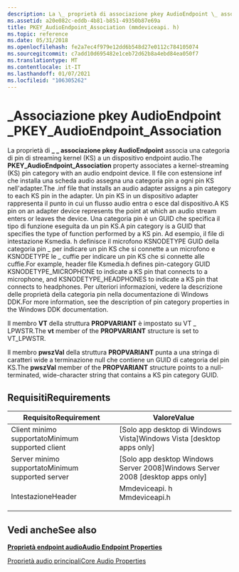 ```yaml
---
description: La \_ proprietà di associazione pkey AudioEndpoint \_ associa una categoria di pin di streaming kernel (KS) a un dispositivo endpoint audio.
ms.assetid: a20e082c-eddb-4b81-b851-49350b87e69a
title: PKEY_AudioEndpoint_Association (mmdeviceapi. h)
ms.topic: reference
ms.date: 05/31/2018
ms.openlocfilehash: fe2a7ec4f979e12dd6b548d27e0112c784105074
ms.sourcegitcommit: c7add10d695482e1ceb72d62b8a4ebd84ea050f7
ms.translationtype: MT
ms.contentlocale: it-IT
ms.lasthandoff: 01/07/2021
ms.locfileid: "106305262"
---
```

# <a name="pkey_audioendpoint_association"></a><span data-ttu-id="dc29e-103">\_Associazione pkey AudioEndpoint \_</span><span class="sxs-lookup"><span data-stu-id="dc29e-103">PKEY\_AudioEndpoint\_Association</span></span>

<span data-ttu-id="dc29e-104">La proprietà di **\_ \_ associazione pkey AudioEndpoint** associa una categoria di pin di streaming kernel (KS) a un dispositivo endpoint audio.</span><span class="sxs-lookup"><span data-stu-id="dc29e-104">The **PKEY\_AudioEndpoint\_Association** property associates a kernel-streaming (KS) pin category with an audio endpoint device.</span></span> <span data-ttu-id="dc29e-105">Il file con estensione inf che installa una scheda audio assegna una categoria pin a ogni pin KS nell'adapter.</span><span class="sxs-lookup"><span data-stu-id="dc29e-105">The .inf file that installs an audio adapter assigns a pin category to each KS pin in the adapter.</span></span> <span data-ttu-id="dc29e-106">Un pin KS in un dispositivo adapter rappresenta il punto in cui un flusso audio entra o esce dal dispositivo.</span><span class="sxs-lookup"><span data-stu-id="dc29e-106">A KS pin on an adapter device represents the point at which an audio stream enters or leaves the device.</span></span> <span data-ttu-id="dc29e-107">Una categoria pin è un GUID che specifica il tipo di funzione eseguita da un pin KS.</span><span class="sxs-lookup"><span data-stu-id="dc29e-107">A pin category is a GUID that specifies the type of function performed by a KS pin.</span></span> <span data-ttu-id="dc29e-108">Ad esempio, il file di intestazione Ksmedia. h definisce il microfono KSNODETYPE GUID della categoria pin \_ per indicare un pin KS che si connette a un microfono e KSNODETYPE le \_ cuffie per indicare un pin KS che si connette alle cuffie.</span><span class="sxs-lookup"><span data-stu-id="dc29e-108">For example, header file Ksmedia.h defines pin-category GUID KSNODETYPE\_MICROPHONE to indicate a KS pin that connects to a microphone, and KSNODETYPE\_HEADPHONES to indicate a KS pin that connects to headphones.</span></span> <span data-ttu-id="dc29e-109">Per ulteriori informazioni, vedere la descrizione delle proprietà della categoria pin nella documentazione di Windows DDK.</span><span class="sxs-lookup"><span data-stu-id="dc29e-109">For more information, see the description of pin category properties in the Windows DDK documentation.</span></span>

<span data-ttu-id="dc29e-110">Il membro **VT** della struttura **PROPVARIANT** è impostato su VT \_ LPWSTR.</span><span class="sxs-lookup"><span data-stu-id="dc29e-110">The **vt** member of the **PROPVARIANT** structure is set to VT\_LPWSTR.</span></span>

<span data-ttu-id="dc29e-111">Il membro **pwszVal** della struttura **PROPVARIANT** punta a una stringa di caratteri wide a terminazione null che contiene un GUID di categoria del pin KS.</span><span class="sxs-lookup"><span data-stu-id="dc29e-111">The **pwszVal** member of the **PROPVARIANT** structure points to a null-terminated, wide-character string that contains a KS pin category GUID.</span></span>

## <a name="requirements"></a><span data-ttu-id="dc29e-112">Requisiti</span><span class="sxs-lookup"><span data-stu-id="dc29e-112">Requirements</span></span>



| <span data-ttu-id="dc29e-113">Requisito</span><span class="sxs-lookup"><span data-stu-id="dc29e-113">Requirement</span></span> | <span data-ttu-id="dc29e-114">Valore</span><span class="sxs-lookup"><span data-stu-id="dc29e-114">Value</span></span> |
|-------------------------------------|------------------------------------------------------------------------------------------|
| <span data-ttu-id="dc29e-115">Client minimo supportato</span><span class="sxs-lookup"><span data-stu-id="dc29e-115">Minimum supported client</span></span><br/> | <span data-ttu-id="dc29e-116">\[Solo app desktop di Windows Vista\]</span><span class="sxs-lookup"><span data-stu-id="dc29e-116">Windows Vista \[desktop apps only\]</span></span><br/>                                           |
| <span data-ttu-id="dc29e-117">Server minimo supportato</span><span class="sxs-lookup"><span data-stu-id="dc29e-117">Minimum supported server</span></span><br/> | <span data-ttu-id="dc29e-118">\[Solo app desktop Windows Server 2008\]</span><span class="sxs-lookup"><span data-stu-id="dc29e-118">Windows Server 2008 \[desktop apps only\]</span></span><br/>                                     |
| <span data-ttu-id="dc29e-119">Intestazione</span><span class="sxs-lookup"><span data-stu-id="dc29e-119">Header</span></span><br/>                   | <dl> <span data-ttu-id="dc29e-120"><dt>Mmdeviceapi. h</dt></span><span class="sxs-lookup"><span data-stu-id="dc29e-120"><dt>Mmdeviceapi.h</dt></span></span> </dl> |



## <a name="see-also"></a><span data-ttu-id="dc29e-121">Vedi anche</span><span class="sxs-lookup"><span data-stu-id="dc29e-121">See also</span></span>

<dl> <dt>

[<span data-ttu-id="dc29e-122">**Proprietà endpoint audio**</span><span class="sxs-lookup"><span data-stu-id="dc29e-122">**Audio Endpoint Properties**</span></span>](audio-endpoint-properties.md)
</dt> <dt>

[<span data-ttu-id="dc29e-123">Proprietà audio principali</span><span class="sxs-lookup"><span data-stu-id="dc29e-123">Core Audio Properties</span></span>](core-audio-properties.md)
</dt> </dl>

 

 




